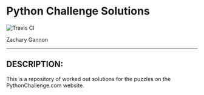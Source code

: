 Python Challenge Solutions
==========================

![Travis CI][1]

Zachary Gannon

---

DESCRIPTION:
------------

This is a repository of worked out solutions for the puzzles on the PythonChallenge.com website.


[1]: https://travis-ci.org/gannon93/python_challenge_work.svg?branch=master

